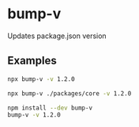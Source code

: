 # bump-v

Updates package.json version

## Examples

```sh
npx bump-v -v 1.2.0
```

```sh
npx bump-v ./packages/core -v 1.2.0
```

```sh
npm install --dev bump-v
bump-v -v 1.2.0
```
